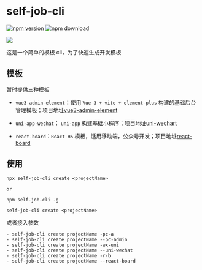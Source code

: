 # self-job-cli

[![npm version](https://badge.fury.io/js/self-job-cli.svg)](http://badge.fury.io/js/self-job-cli) ![npm download](https://img.shields.io/npm/dt/self-job-cli.svg)

![](https://nodei.co/npm/self-job-cli.png?downloads=true&downloadRank=true&stars=true)

这是一个简单的模板 cli，为了快速生成开发模板

## 模板

暂时提供三种模板

- `vue3-admin-element`：使用 `Vue 3 + vite + element-plus` 构建的基础后台管理模板；项目地址[vue3-admin-element](https://github.com/imondo/vue-template/tree/vue3-admin-element)

- `uni-app-wechat`： `uni-app` 构建基础小程序；项目地址[uni-wechart](https://github.com/imondo/uni-wechart)

- `react-board`：`React H5` 模板，适用移动端，公众号开发；项目地址[react-board](https://github.com/imondo/react-board)

## 使用

```shell
npx self-job-cli create <projectName>

or 

npm self-job-cli -g

self-job-cli create <projectName>
```

或者接入参数

```shell
- self-job-cli create projectName -pc-a
- self-job-cli create projectName --pc-admin
- self-job-cli create projectName -wx-uni
- self-job-cli create projectName --uni-wechat
- self-job-cli create projectName -r-b
- self-job-cli create projectName --react-board
```